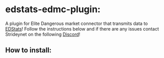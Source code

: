 # edstats-edmc-plugin:  
A plugin for Elite Dangerous market connector that transmits data to [EDStats](https://edstats.isadankme.me)! Follow the instructions below and if there are any issues contact Strideynet on the following [Discord](https://discord.gg/7kbduxb)!  
## How to install:  